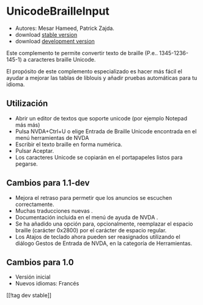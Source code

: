 # UnicodeBrailleInput #

* Autores: Mesar Hameed, Patrick Zajda.
* download [stable version][1]
* download [development version][2]

Este complemento te permite convertir texto de braille
(P.e.. 1345-1236-145-1) a caracteres braille Unicode.

El propósito de este complemento especializado es hacer más fácil el ayudar
a mejorar las tablas de liblouis y añadir pruebas automáticas para tu
idioma.

## Utilización ##

* Abrir un editor de textos que soporte unicode (por ejemplo Notepad más
  más)
* Pulsa NVDA+Ctrl+U o elige Entrada de Braille Unicode encontrada en el menú
  herramientas de NVDA
* Escribir el texto braille en forma numérica.
* Pulsar Aceptar.
* Los caracteres Unicode se copiarán en el portapapeles listos para pegarse.

## Cambios para 1.1-dev ##

* Mejora el retraso para permetir que los anuncios se escuchen
  correctamente.
* Muchas traducciones nuevas .
* Documentación incluida en el menú de ayuda de NVDA .
* Se ha añadido una opción para, opcionalmente, reemplazar el espacio
  braille (carácter 0x2800) por el carácter de espacio regular.
* Los Atajos de teclado ahora pueden ser reasignados utilizando el diálogo
  Gestos de Entrada de NVDA, en la categoría de Herramientas.

## Cambios para 1.0 ##

* Versión inicial
* Nuevos idiomas: Francés

[[!tag dev stable]]

[1]: http://addons.nvda-project.org/files/get.php?file=ubi

[2]: http://addons.nvda-project.org/files/get.php?file=ubi-dev
